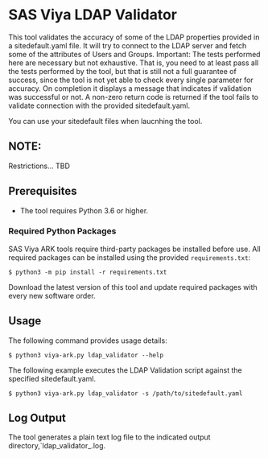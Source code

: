 # SAS Viya LDAP Validator

This tool validates the accuracy of some of the LDAP properties provided in a sitedefault.yaml file.
It will try to connect to the LDAP server and fetch some of the attributes of Users and Groups.
Important: The tests performed here are necessary but not exhaustive. That is, you need to at least pass all
the tests performed by the tool, but that is still not a full guarantee of success, since the tool is not yet able
to check every single parameter for accuracy. On completion it displays a message that indicates if validation
was successful or not.  A non-zero return code is returned if the tool fails to validate connection with the provided 
sitedefault.yaml.

You can use your sitedefault files when laucnhing the tool.

## NOTE:

Restrictions... TBD

## Prerequisites
- The tool requires Python 3.6 or higher.  

### Required Python Packages

SAS Viya ARK tools require third-party packages be installed before use. All required packages can be installed using the 
provided `requirements.txt`:

```commandline
$ python3 -m pip install -r requirements.txt
```

Download the latest version of this tool and update required packages with every new software order.

## Usage

The following command provides usage details:

```
$ python3 viya-ark.py ldap_validator --help
```
The following example executes the LDAP Validation script against the specified sitedefault.yaml. 

```commandline
$ python3 viya-ark.py ldap_validator -s /path/to/sitedefault.yaml
```

## Log Output

The tool generates a plain text log file to the indicated output directory,`ldap_validator_<timestamp>.log. 

